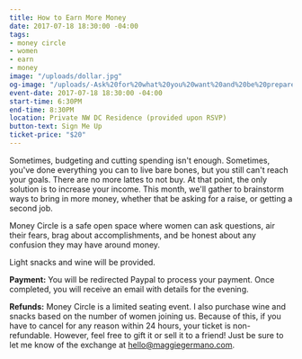 ```yaml
---
title: How to Earn More Money
date: 2017-07-18 18:30:00 -04:00
tags:
- money circle
- women
- earn
- money
image: "/uploads/dollar.jpg"
og-image: "/uploads/-Ask%20for%20what%20you%20want%20and%20be%20prepared%20to%20get%20it.-%20(3).png"
event-date: 2017-07-18 18:30:00 -04:00
start-time: 6:30PM
end-time: 8:30PM
location: Private NW DC Residence (provided upon RSVP)
button-text: Sign Me Up
ticket-price: "$20"
---
```


Sometimes, budgeting and cutting spending isn't enough. Sometimes, you've done everything you can to live bare bones, but you still can't reach your goals. There are no more lattes to not buy. At that point, the only solution is to increase your income. This month, we'll gather to brainstorm ways to bring in more money, whether that be asking for a raise, or getting a second job.

Money Circle is a safe open space where women can ask questions, air their fears, brag about accomplishments, and be honest about any confusion they may have around money.

Light snacks and wine will be provided.

**Payment:** You will be redirected Paypal to process your payment. Once completed, you will receive an email with details for the evening.

**Refunds:** Money Circle is a limited seating event. I also purchase wine and snacks based on the number of women joining us. Because of this, if you have to cancel for any reason within 24 hours, your ticket is non-refundable. However, feel free to gift it or sell it to a friend! Just be sure to let me know of the exchange at [hello@maggiegermano.com](mailto:hello@maggiegermano.com).